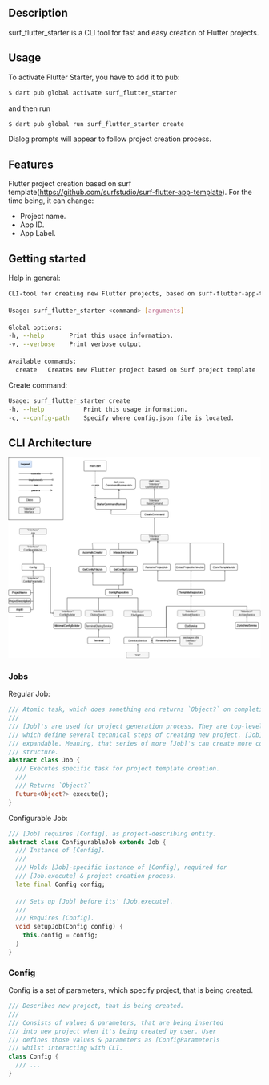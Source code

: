 ## Description

surf_flutter_starter is a CLI tool for fast and easy creation of Flutter projects.

## Usage

To activate Flutter Starter, you have to add it to pub:
```sh
$ dart pub global activate surf_flutter_starter
```

and then run

```sh
$ dart pub global run surf_flutter_starter create
```

Dialog prompts will appear to follow project creation process.

## Features

Flutter project creation based on surf template(https://github.com/surfstudio/surf-flutter-app-template).
For the time being, it can change:
- Project name.
- App ID.
- App Label.

## Getting started

Help in general:
```sh
CLI-tool for creating new Flutter projects, based on surf-flutter-app-template

Usage: surf_flutter_starter <command> [arguments]

Global options:
-h, --help       Print this usage information.
-v, --verbose    Print verbose output

Available commands:
  create   Creates new Flutter project based on Surf project template

```

Create command:
```sh
Usage: surf_flutter_starter create
-h, --help           Print this usage information.
-c, --config-path    Specify where config.json file is located.
```

## CLI Architecture
<img src="https://github.com/surfstudio/surf_flutter_starter/blob/main/images/CLI-Project-Generator-Structure.png" width="740">


### Jobs
Regular Job:
```dart
/// Atomic task, which does something and returns `Object?` on completion.
///
/// [Job]'s are used for project generation process. They are top-level entities,
/// which define several technical steps of creating new project. [Job]'s are
/// expandable. Meaning, that series of more [Job]'s can create more complex
/// structure.
abstract class Job {
  /// Executes specific task for project template creation.
  ///
  /// Returns `Object?`
  Future<Object?> execute();
}
```

Configurable Job:
```dart
/// [Job] requires [Config], as project-describing entity.
abstract class ConfigurableJob extends Job {
  /// Instance of [Config].
  ///
  /// Holds [Job]-specific instance of [Config], required for
  /// [Job.execute] & project creation process.
  late final Config config;

  /// Sets up [Job] before its' [Job.execute].
  ///
  /// Requires [Config].
  void setupJob(Config config) {
    this.config = config;
  }
}
```

### Config
Config is a set of parameters, which specify project, that is being created.
```dart
/// Describes new project, that is being created.
///
/// Consists of values & parameters, that are being inserted
/// into new project when it's being created by user. User
/// defines those values & parameters as [ConfigParameter]s
/// whilst interacting with CLI.
class Config {
  /// ...
}
```

